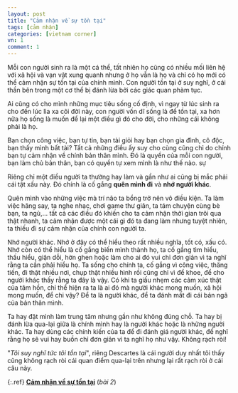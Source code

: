 ```yaml
---
layout: post
title: "Cảm nhận về sự tồn tại"
tags: [cảm nhận]
categories: [vietnam corner]
vn: 1
comment: 1
---
```


Mỗi con người sinh ra là một cá thể, tất nhiên họ cũng có nhiều mối liên hệ với xã hội và vạn vật xung quanh nhưng ở họ vẫn là họ và chỉ có họ mới có thể cảm nhận sự tồn tại của chính mình. Con người tồn tại ở suy nghĩ, ở cái thần bên trong một cơ thể bị đánh lừa bởi các giác quan phàm tục.

Ai cũng có cho mình những mục tiêu sống cố định, vì ngay từ lúc sinh ra cho đến lúc lìa xa cõi đời này, con người vốn dĩ sống là để tồn tại, xa hơn nữa họ sống là muốn để lại một điều gì đó cho đời, cho những cái không phải là họ.

Bạn chọn công việc, bạn tự tin, bạn tài giỏi hay bạn chọn gia đình, cô độc, bạn thấy mình bất tài? Tất cả những điều ấy suy cho cùng cũng chỉ do chính bạn tự cảm nhận về chính bản thân mình. Đó là quyền của mỗi con người, bạn làm chủ bản thân, bạn có quyền tự xem mình là như thế nào. sự

Riêng chỉ một điều người ta thường hay làm và gần như ai cũng bị mắc phải cái tật xấu này. Đó chính là cố gắng **quên mình đi** và **nhớ người khác**.

Quên mình vào những việc mà trí não ta bổng trở nên vô điều kiện. Ta làm việc hăng say, ta nghe nhạc, chơi game thư giãn, ta tám chuyện cùng bè bạn, ta ngủ,... tất cả các điều đó khiến cho ta cảm nhận thời gian trôi qua thật nhanh, ta cảm nhận được một cái gì đó ta đang làm nhưng tuyệt nhiên, ta thiếu đi sự cảm nhận của chính con người ta.

Nhớ người khác. Nhớ ở đây có thể hiểu theo rất nhiều nghĩa, tốt có, xấu có. Nhớ còn có thể hiểu là cố gắng biến mình thành họ, ta cố gắng tìm hiểu, thấu hiểu, giận dỗi, hờn ghen hoặc làm cho ai đó vui chỉ đơn giản vì ta nghĩ rằng ta cần phải hiểu họ. Ta sống cho chính ta, cố gắng vì công việc, thăng tiến, đi thật nhiều nơi, chụp thật nhiều hình rồi cũng chỉ vì để khoe, để cho người khác thấy rằng ta đây là vậy. Có khi ta giấu nhẹm các cảm xúc thật của tâm hồn, chỉ thể hiện ra ta là ai đó mà người khác mong muốn, xã hội mong muốn, để chi vậy? Để ta là người khác, để ta đánh mất đi cái bản ngã của bản thân mình.

Ta hay đặt mình làm trung tâm nhưng gần như không đúng chỗ. Ta hay bị đánh lừa qua-lại giữa là chính mình hay là người khác hoặc là những người khác. Ta hay dùng các chính kiến của ta để đi đánh giá người khác, để nghĩ rằng họ sẽ vui hay buồn chỉ đơn giản vì ta nghĩ họ như vậy. Không rạch ròi!

"*Tôi suy nghĩ tức tôi tồn tại*", riêng Descartes là cái người duy nhất tôi thấy cũng không rạch ròi cái quan điểm qua-lại trên nhưng lại rất rạch ròi ở cái câu này.

{:.ref}
[**Cảm nhận về sự tồn tại**](/cam-nhan-ve-su-ton-tai-2) (*bài 2*)
